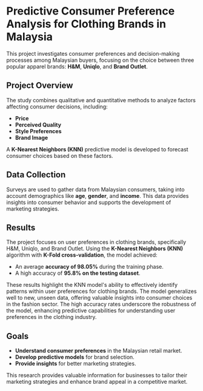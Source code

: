 # Predictive Consumer Preference Analysis for Clothing Brands in Malaysia

This project investigates consumer preferences and decision-making processes among Malaysian buyers, focusing on the choice between three popular apparel brands: **H&M**, **Uniqlo**, and **Brand Outlet**.

## Project Overview
The study combines qualitative and quantitative methods to analyze factors affecting consumer decisions, including:
- **Price**
- **Perceived Quality**
- **Style Preferences**
- **Brand Image**

A **K-Nearest Neighbors (KNN)** predictive model is developed to forecast consumer choices based on these factors.

## Data Collection
Surveys are used to gather data from Malaysian consumers, taking into account demographics like **age**, **gender**, and **income**. This data provides insights into consumer behavior and supports the development of marketing strategies.

## Results
The project focuses on user preferences in clothing brands, specifically H&M, Uniqlo, and Brand Outlet. Using the **K-Nearest Neighbors (KNN)** algorithm with **K-Fold cross-validation**, the model achieved:
- An average **accuracy of 98.05%** during the training phase.
- A high accuracy of **95.8% on the testing dataset**.

These results highlight the KNN model's ability to effectively identify patterns within user preferences for clothing brands. The model generalizes well to new, unseen data, offering valuable insights into consumer choices in the fashion sector. The high accuracy rates underscore the robustness of the model, enhancing predictive capabilities for understanding user preferences in the clothing industry.

## Goals
- **Understand consumer preferences** in the Malaysian retail market.
- **Develop predictive models** for brand selection.
- **Provide insights** for better marketing strategies.

This research provides valuable information for businesses to tailor their marketing strategies and enhance brand appeal in a competitive market.
